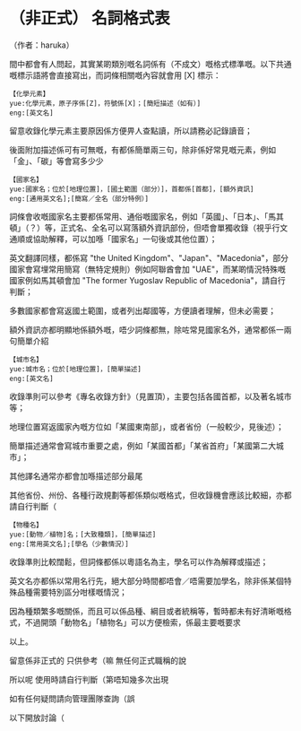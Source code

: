 # （非正式） 名詞格式表

（作者：haruka）

間中都會有人問起，其實某啲類別嘅名詞係有（不成文）嘅格式標準嘅。以下共通嘅標示語將會直接寫出，而詞條相關嘅內容就會用 [X] 標示：

```
【化學元素】
yue:化學元素，原子序係[Z]，符號係[X]；[簡短描述（如有）]
eng:[英文名]
```

留意收錄化學元素主要原因係方便畀人查點讀，所以請務必記錄讀音；

後面附加描述係可有可無嘅，有都係簡單兩三句，除非係好常見嘅元素，例如「金」、「碳」等會寫多少少

```
【國家名】
yue:國家名；位於[地理位置]，[國土範圍（部分）]，首都係[首都]，[額外資訊]
eng:[通用英文名];[簡寫／全名（部分特例）]
```

詞條會收嘅國家名主要都係常用、通俗嘅國家名，例如「英國」、「日本」、「馬其頓」（？）等，正式名、全名可以寫落額外資訊部份，但唔會單獨收錄（視乎行文通順或協助解釋，可以加喺「國家名」一句後或其他位置）；

英文翻譯同樣，都係寫 "the United Kingdom"、"Japan"、"Macedonia"，部分國家會寫埋常用簡寫（無特定規則）例如阿聯酋會加 "UAE"，而某啲情況特殊嘅國家例如馬其頓會加 "The former Yugoslav Republic of Macedonia"，請自行判斷；

多數國家都會寫返國土範圍，或者列出鄰國等，方便讀者理解，但未必需要；

額外資訊亦都明顯地係額外嘅，唔少詞條都無，除咗常見國家名外，通常都係一兩句簡單介紹

```
【城市名】
yue:城市名；位於[地理位置]，[簡單描述]
eng:[英文名]
```

收錄準則可以參考《專名收錄方針》（見置頂），主要包括各國首都，以及著名城市等；

地理位置寫返國家內嘅方位如「某國東南部」，或者省份（一般較少，見後述）；

簡單描述通常會寫城市重要之處，例如「某國首都」「某省首府」「某國第二大城市」；

其他譯名通常亦都會加喺描述部分最尾

其他省份、州份、各種行政規劃等都係類似嘅格式，但收錄機會應該比較細，亦都請自行判斷（

```
【物種名】
yue:[動物／植物]名；[大致種類]，[簡單描述]
eng:[常用英文名];[學名（少數情況）]
```

收錄準則比較闊鬆，但詞條都係以粵語名為主，學名可以作為解釋或描述；

英文名亦都係以常用名行先，絕大部分時間都唔會／唔需要加學名，除非係某個特殊品種需要特別區分咁樣嘅情況；

因為種類繁多嘅關係，而且可以係品種、綱目或者統稱等，暫時都未有好清晰嘅格式，不過開頭「動物名」「植物名」可以方便檢索，係最主要嘅要求

以上。

留意係非正式的 只供參考（嘛 無任何正式職稱的說

所以呢 使用時請自行判斷（第唔知幾多次出現

如有任何疑問請向管理團隊查詢（誤

以下開放討論（

